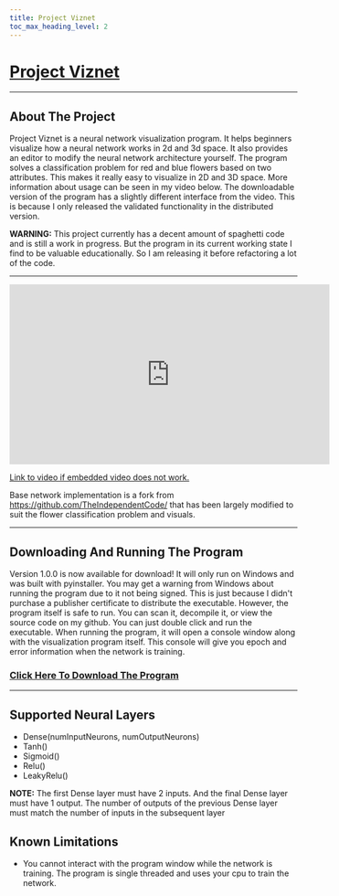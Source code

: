 ```yaml
---
title: Project Viznet
toc_max_heading_level: 2
---
```


# [Project Viznet](https://github.com/Logon27/Project-VizNet)

---

## About The Project

Project Viznet is a neural network visualization program. It helps beginners visualize how a neural network works in 2d and 3d space. It also provides an editor to modify the neural network architecture yourself. The program solves a classification problem for red and blue flowers based on two attributes. This makes it really easy to visualize in 2D and 3D space. More information about usage can be seen in my video below. The downloadable version of the program has a slightly different interface from the video. This is because I only released the validated functionality in the distributed version.

**WARNING:** This project currently has a decent amount of spaghetti code and is still a work in progress. But the program in its current working state I find to be valuable educationally. So I am releasing it before refactoring a lot of the code.

---

<div class="videoWrapper">
<iframe width="560" height="315" src="https://www.youtube.com/embed/GffIyL9l3gc" title="Project Viznet" frameborder="0" allow="accelerometer; autoplay; clipboard-write; encrypted-media; gyroscope; picture-in-picture; fullscreen"></iframe>
</div>

[Link to video if embedded video does not work.](https://youtu.be/GffIyL9l3gc)

Base network implementation is a fork from https://github.com/TheIndependentCode/ that has been largely modified to suit the flower classification problem and visuals.

---

## Downloading And Running The Program

Version 1.0.0 is now available for download! It will only run on Windows and was built with pyinstaller. You may get a warning from Windows about running the program due to it not being signed. This is just because I didn't purchase a publisher certificate to distribute the executable. However, the program itself is safe to run. You can scan it, decompile it, or view the source code on my github. You can just double click and run the executable. When running the program, it will open a console window along with the visualization program itself. This console will give you epoch and error information when the network is training.

### [Click Here To Download The Program](https://github.com/Logon27/Project-VizNet/raw/main/dist/ProjectViznet-1.0.0.exe)

---

## Supported Neural Layers
- Dense(numInputNeurons, numOutputNeurons)
- Tanh()
- Sigmoid()
- Relu()
- LeakyRelu()

**NOTE:** The first Dense layer must have 2 inputs. And the final Dense layer must have 1 output. The number of outputs of the previous Dense layer must match the number of inputs in the subsequent layer

## Known Limitations
- You cannot interact with the program window while the network is training. The program is single threaded and uses your cpu to train the network.
